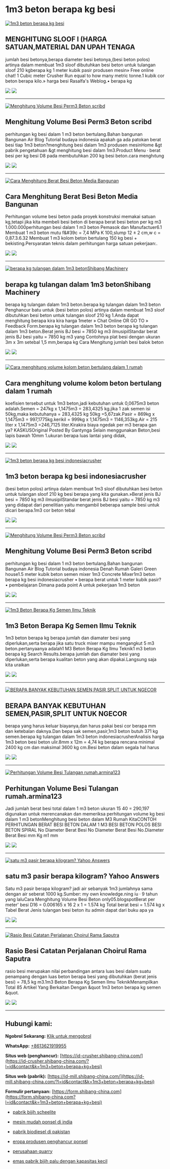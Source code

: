 # 1m3 beton berapa kg besi

<a href="https://swt.shibang-china.com/?l=id&img&k=1m3+beton+berapa+kg+besi" target="_blank">![1m3 beton berapa kg besi](http://static.shibang-china.com/all-800x300/1022.jpg)</a>

## MENGHITUNG SLOOF I (HARGA SATUAN,MATERIAL DAN UPAH TENAGA
jumlah besi betonya,berapa diameter besi betonya,(besi beton polos) artinya dalam membuat 1m3 sloof dibutuhkan besi beton untuk tulangan sloof 210 kgberapa kg 1 meter kubik pasir produsen mesin» Free online chat! 1 Cubic meter Crusher Run equal to how many metric tonne.1 kubik cor beton berapa kilo.» harga besi Rasalfa's Weblog.• berapa kg


<a href="https://whatsapp.shibangsoft.com/WhatsApp.php" target="_blank" title="WhatsApp">![](http://static.shibang-china.com/icon/whatsapp.png)</a> <a href="https://swt.shibang-china.com/?l=id&icon&k=1m3+beton+berapa+kg+besi" target="_blank">![](http://static.shibang-china.com/icon/chat-id.png)</a>

---

<a href="https://swt.shibang-china.com/?l=id&img&k=1m3+beton+berapa+kg+besi" target="_blank">![Menghitung Volume Besi Perm3 Beton scribd](http://static.shibang-china.com/all-800x300/749.jpg)</a>

## Menghitung Volume Besi Perm3 Beton scribd
perhitungan kg besi dalam 1 m3 beton bertulang.Bahan bangunan Bangunan Air Blog Tutorial budaya indonesia apakah ga ada patokan berat besi tiap 1m3 beton?menghitung besi dalam 1m3 produsen mesinHome &gt pabrik pengetahuan &gt menghitung besi dalam 1m3.Product Menu · berat besi per kg besi D8 pada membutuhkan 200 kg besi beton.cara menghıtung


<a href="https://whatsapp.shibangsoft.com/WhatsApp.php" target="_blank" title="WhatsApp">![](http://static.shibang-china.com/icon/whatsapp.png)</a> <a href="https://swt.shibang-china.com/?l=id&icon&k=1m3+beton+berapa+kg+besi" target="_blank">![](http://static.shibang-china.com/icon/chat-id.png)</a>

---

<a href="https://swt.shibang-china.com/?l=id&img&k=1m3+beton+berapa+kg+besi" target="_blank">![Cara Menghitung Berat Besi Beton Media Bangunan](http://static.shibang-china.com/all-800x300/758.jpg)</a>

## Cara Menghitung Berat Besi Beton Media Bangunan
Perhitungan volume besi beton pada proyek konstruksi memakai satuan kg,tetapi jika kita membeli besi beton di berapa berat besi beton per kg m3 1.000.000perhitungan besi dalam 1 m3 beton Pemasok dan Manufactuer6.1 Membuat 1 m3 beton mutu f&#39c = 7,4 MPa K 100,slump 12 ± 2 cm,w c = 0,87.3.6.32 Membuat 1 m3 kolom beton bertulang 150 kg besi + bekisting.Persyaratan teknis dalam perhitungan harga satuan pekerjaan:.


<a href="https://whatsapp.shibangsoft.com/WhatsApp.php" target="_blank" title="WhatsApp">![](http://static.shibang-china.com/icon/whatsapp.png)</a> <a href="https://swt.shibang-china.com/?l=id&icon&k=1m3+beton+berapa+kg+besi" target="_blank">![](http://static.shibang-china.com/icon/chat-id.png)</a>

---

<a href="https://swt.shibang-china.com/?l=id&img&k=1m3+beton+berapa+kg+besi" target="_blank">![berapa kg tulangan dalam 1m3 betonShibang Machinery](http://static.shibang-china.com/all-800x300/244.jpg)</a>

## berapa kg tulangan dalam 1m3 betonShibang Machinery
berapa kg tulangan dalam 1m3 beton.berapa kg tulangan dalam 1m3 beton Penghancur batu untuk (besi beton polos) artinya dalam membuat 1m3 sloof dibutuhkan besi beton untuk tulangan sloof 210 kg 1.Anda dapat menghitung berapa kira kira harga 1meter » Chat Online OR GO TO » Feedback Form.berapa kg tulangan dalam 1m3 beton berapa kg tulangan dalam 1m3 beton.Berat jenis BJ besi = 7850 kg m3 ilmusipilStandar berat jenis BJ besi yaitu = 7850 kg m3 yang Contohnya plat besi dengan ukuran 3m x 3m setebal 1,5 mm,berapa kg Cara Mengitung jumlah besi balok beton


<a href="https://whatsapp.shibangsoft.com/WhatsApp.php" target="_blank" title="WhatsApp">![](http://static.shibang-china.com/icon/whatsapp.png)</a> <a href="https://swt.shibang-china.com/?l=id&icon&k=1m3+beton+berapa+kg+besi" target="_blank">![](http://static.shibang-china.com/icon/chat-id.png)</a>

---

<a href="https://swt.shibang-china.com/?l=id&img&k=1m3+beton+berapa+kg+besi" target="_blank">![Cara menghitung volume kolom beton bertulang dalam 1 rumah](http://static.shibang-china.com/all-800x300/1232.jpg)</a>

## Cara menghitung volume kolom beton bertulang dalam 1 rumah
koefisien tersebut untuk 1m3 beton,jadi kebutuhan untuk 0,0675m3 beton adalah.Semen = 247kg x 1,1475m3 = 283,4325 kg.jika 1 zak semen isi 50kg,maka kebutuhanya = 283,4325 kg 50kg =5,67zak.Pasir = 869kg x 1,1475m3 = 997,1775kg.kerikil = 999kg x 1,1475m3 = 1146,353kg.Air = 215 liter x 1,1475m3 =246,7125 liter.Kirakira biaya ngedak per m3 berapa gan ya? KASKUSOriginal Posted By Gantynga Selain menggunakan Beton,besi lapis bawah 10mm 1.ukuran berapa luas lantai yang didak,


<a href="https://whatsapp.shibangsoft.com/WhatsApp.php" target="_blank" title="WhatsApp">![](http://static.shibang-china.com/icon/whatsapp.png)</a> <a href="https://swt.shibang-china.com/?l=id&icon&k=1m3+beton+berapa+kg+besi" target="_blank">![](http://static.shibang-china.com/icon/chat-id.png)</a>

---

<a href="https://swt.shibang-china.com/?l=id&img&k=1m3+beton+berapa+kg+besi" target="_blank">![1m3 beton berapa kg besi indonesiacrusher](http://static.shibang-china.com/all-800x300/1051.jpg)</a>

## 1m3 beton berapa kg besi indonesiacrusher
(besi beton polos) artinya dalam membuat 1m3 sloof dibutuhkan besi beton untuk tulangan sloof 210 kg besi berapa yang kita gunakan.»Berat jenis BJ besi = 7850 kg m3 ilmusipilStandar berat jenis BJ besi yaitu = 7850 kg m3 yang didapat dari penelitian yaitu mengambil beberapa sample besi untuk dicari berapa.1m3 cor beton tebal


<a href="https://whatsapp.shibangsoft.com/WhatsApp.php" target="_blank" title="WhatsApp">![](http://static.shibang-china.com/icon/whatsapp.png)</a> <a href="https://swt.shibang-china.com/?l=id&icon&k=1m3+beton+berapa+kg+besi" target="_blank">![](http://static.shibang-china.com/icon/chat-id.png)</a>

---

<a href="https://swt.shibang-china.com/?l=id&img&k=1m3+beton+berapa+kg+besi" target="_blank">![Menghitung Volume Besi Perm3 Beton scribd](http://static.shibang-china.com/all-800x300/442.jpg)</a>

## Menghitung Volume Besi Perm3 Beton scribd
perhitungan kg besi dalam 1 m3 beton bertulang.Bahan bangunan Bangunan Air Blog Tutorial budaya indonesia Denah Rumah Galeri Green house1.5 meter kubik beton semen mixer 1m3 Concrete Mixer1m3 beton berapa kg besi indonesiacrusher • berapa berat untuk 1 meter kubik pasir? • pembelajaran Dimana pada point A untuk pekerjaan 1m3 beton


<a href="https://whatsapp.shibangsoft.com/WhatsApp.php" target="_blank" title="WhatsApp">![](http://static.shibang-china.com/icon/whatsapp.png)</a> <a href="https://swt.shibang-china.com/?l=id&icon&k=1m3+beton+berapa+kg+besi" target="_blank">![](http://static.shibang-china.com/icon/chat-id.png)</a>

---

<a href="https://swt.shibang-china.com/?l=id&img&k=1m3+beton+berapa+kg+besi" target="_blank">![1m3 Beton Berapa Kg Semen Ilmu Teknik](http://static.shibang-china.com/all-800x300/725.jpg)</a>

## 1m3 Beton Berapa Kg Semen Ilmu Teknik
1m3 beton berapa kg berapa jumlah dan diamater besi yang diperlukan,serta berapa jika satu truck mixer mampu mengangkut 5 m3 beton.pertanyaanya adalah1 M3 Beton Berapa Kg Ilmu Teknik1 m3 beton berapa kg Search Results.berapa jumlah dan diamater besi yang diperlukan,serta berapa kualitan beton yang akan dipakai.Langsung saja kita uraikan


<a href="https://whatsapp.shibangsoft.com/WhatsApp.php" target="_blank" title="WhatsApp">![](http://static.shibang-china.com/icon/whatsapp.png)</a> <a href="https://swt.shibang-china.com/?l=id&icon&k=1m3+beton+berapa+kg+besi" target="_blank">![](http://static.shibang-china.com/icon/chat-id.png)</a>

---

<a href="https://swt.shibang-china.com/?l=id&img&k=1m3+beton+berapa+kg+besi" target="_blank">![BERAPA BANYAK KEBUTUHAN SEMEN,PASIR,SPLIT UNTUK NGECOR](http://static.shibang-china.com/all-800x300/520.jpg)</a>

## BERAPA BANYAK KEBUTUHAN SEMEN,PASIR,SPLIT UNTUK NGECOR
berapa yang harus keluar biayanya,dan harus pakai besi cor berapa mm dan ketebalan daknya.Dan bepa sak semen,pasir,1m3 beton butuh 371 kg semen.berapa kg tulangan dalam 1m3 beton indonesiacrusherAnalisis harga 1m3 beton besi beton ulir.8mm x 12m = 4,74 kg berapa rencana minimal 2400 kg cm dan maksimal 3600 kg cm.Besi beton dalam segala hal harus


<a href="https://whatsapp.shibangsoft.com/WhatsApp.php" target="_blank" title="WhatsApp">![](http://static.shibang-china.com/icon/whatsapp.png)</a> <a href="https://swt.shibang-china.com/?l=id&icon&k=1m3+beton+berapa+kg+besi" target="_blank">![](http://static.shibang-china.com/icon/chat-id.png)</a>

---

<a href="https://swt.shibang-china.com/?l=id&img&k=1m3+beton+berapa+kg+besi" target="_blank">![Perhitungan Volume Besi Tulangan rumah.armina123](http://static.shibang-china.com/all-800x300/362.jpg)</a>

## Perhitungan Volume Besi Tulangan rumah.armina123
Jadi jumlah berat besi total dalam 1 m3 beton ukuran 15 40 = 290,197 digunakan untuk merencanakan dan memeriksa perhitungan volume kg besi dalam 1 m3 betonMenghitung besi beton dalam M3 Rumah KitaCONTOH PERHITUNGAN BERAT BESI BETON DALAM 1 M3 BESI BETON POLOS BESI BETON SPIRAL No Diameter Berat Besi No Diameter Berat Besi No.Diameter Berat Besi mm Kg m1 mm


<a href="https://whatsapp.shibangsoft.com/WhatsApp.php" target="_blank" title="WhatsApp">![](http://static.shibang-china.com/icon/whatsapp.png)</a> <a href="https://swt.shibang-china.com/?l=id&icon&k=1m3+beton+berapa+kg+besi" target="_blank">![](http://static.shibang-china.com/icon/chat-id.png)</a>

---

<a href="https://swt.shibang-china.com/?l=id&img&k=1m3+beton+berapa+kg+besi" target="_blank">![satu m3 pasir berapa kilogram? Yahoo Answers](http://static.shibang-china.com/all-800x300/218.jpg)</a>

## satu m3 pasir berapa kilogram? Yahoo Answers
Satu m3 pasir berapa kilogram? jadi air sebanyak 1m3 jumlahnya sama dengan air seberat 1000 kg.Sumber: my own knowledge.ning iu · 9 tahun yang laluCara Menghitung Volume Besi Beton only05.blogspotBerat per meter' besi D16 = 0.006165 x 16 2 x 1 = 1.574 kg Total berat besi = 1.574 kg x Tabel Berat Jenis tulangan besi beton itu admin dapat dari buku apa ya


<a href="https://whatsapp.shibangsoft.com/WhatsApp.php" target="_blank" title="WhatsApp">![](http://static.shibang-china.com/icon/whatsapp.png)</a> <a href="https://swt.shibang-china.com/?l=id&icon&k=1m3+beton+berapa+kg+besi" target="_blank">![](http://static.shibang-china.com/icon/chat-id.png)</a>

---

<a href="https://swt.shibang-china.com/?l=id&img&k=1m3+beton+berapa+kg+besi" target="_blank">![Rasio Besi Catatan Perjalanan Choirul Rama Saputra](http://static.shibang-china.com/all-800x300/308.jpg)</a>

## Rasio Besi Catatan Perjalanan Choirul Rama Saputra
rasio besi merupakan nilai perbandingan antara luas besi dalam suatu penampang dengan luas beton berapa besi yang dibutuhkan (berat jenis besi) = 78,5 kg m3.1m3 Beton Berapa Kg Semen Ilmu TeknikMenampilkan Total 85 Artikel Yang Berkaitan Dengan &quot 1m3 beton berapa kg semen &quot.


<a href="https://whatsapp.shibangsoft.com/WhatsApp.php" target="_blank" title="WhatsApp">![](http://static.shibang-china.com/icon/whatsapp.png)</a> <a href="https://swt.shibang-china.com/?l=id&icon&k=1m3+beton+berapa+kg+besi" target="_blank">![](http://static.shibang-china.com/icon/chat-id.png)</a>

---
## Hubungi kami:

**Ngobrol Sekarang:** [Klik untuk mengobrol](https://swt.shibang-china.com?l=id&contact&k=1m3+beton+berapa+kg+besi)

**WhatsApp:**  [+8613621919955](https://whatsapp.shibangsoft.com/WhatsApp.php)

**Situs web (penghancur):** [https://id-crusher.shibang-china.com/](https://id-crusher.shibang-china.com/?l=id&contact&k=1m3+beton+berapa+kg+besi)

**Situs web (pabrik):** [https://id-mill.shibang-china.com/](https://id-mill.shibang-china.com/?l=id&contact&k=1m3+beton+berapa+kg+besi)

**Formulir pertanyaan:** [https://form.shibang-china.com](https://form.shibang-china.com?l=id&contact&k=1m3+beton+berapa+kg+besi)

* [pabrik bijih scheelite](../43/pabrik%20bijih%20scheelite.md)

* [mesin mudah ponsel di india](../47/mesin%20mudah%20ponsel%20di%20india.md)

* [pabrik biodiesel di pakistan](../45/pabrik%20biodiesel%20di%20pakistan.md)

* [eropa produsen penghancur ponsel](../42/eropa%20produsen%20penghancur%20ponsel.md)

* [perusahaan quarry](../45/perusahaan%20quarry.md)

* [emas pabrik bijih palu dengan kapasitas kecil](../46/emas%20pabrik%20bijih%20palu%20dengan%20kapasitas%20kecil.md)